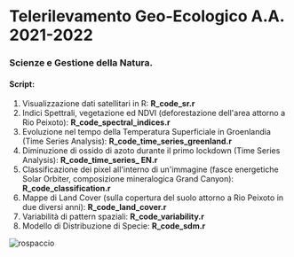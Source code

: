 # Telerilevamento Geo-Ecologico A.A. 2021-2022

### Scienze e Gestione della Natura. 
#### Script: 

1) Visualizzazione dati satellitari in R: **R_code_sr.r**
2) Indici Spettrali, vegetazione ed NDVI (deforestazione dell'area attorno a Rio Peixoto): **R_code_spectral_indices.r**
3) Evoluzione nel tempo della Temperatura Superficiale in Groenlandia (Time Series Analysis): **R_code_time_series_greenland.r**
4) Diminuzione di ossido di azoto durante il primo lockdown (Time Series Analysis): **R_code_time_series_ EN.r**
5) Classificazione dei pixel all'interno di un'immagine (fasce energetiche Solar Orbiter, composizione mineralogica Grand Canyon): **R_code_classification.r**
7) Mappe di Land Cover (sulla copertura del suolo attorno a Rio Peixoto in due diversi anni): **R_code_land_cover.r**
8) Variabilità di pattern spaziali: **R_code_variability.r**
9) Modello di Distribuzione di Specie: **R_code_sdm.r**

![rospaccio](https://user-images.githubusercontent.com/63868353/171892805-33846864-6692-4844-b808-3f21bf869782.jpg)
